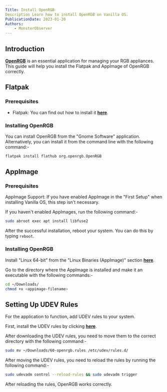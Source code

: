 ```yaml
---
Title: Install OpenRGB
Description Learn how to install OpenRGB on Vanilla OS.
PublicationDate: 2023-01-20
Authors:
    - MonsterObserver
---
```


## Introduction

[**OpenRGB**](https://openrgb.org/) is an essential application for managing your RGB appliances. This guide will help you install the Flatpak and AppImage of OpenRGB correctly.

## Flatpak

### Prerequisites

- Flatpak: You can find out how to install it [**here**](/2022/12/09/install-flatpaks.html).

### Installing OpenRGB

You can install OpenRGB from the "Gnome Software" application. Alternatively, you can install it from the command line with the following command:-

```bash
flatpak install flathub org.openrgb.OpenRGB
```

## AppImage

### Prerequisites

AppImage Support: If you have enabled AppImage in the "First Setup" when installing Vanilla OS, this step isn't necessary. 

If you haven't enabled AppImages, run the following command:-

```bash
sudo abroot exec apt install libfuse2
```

After the successful installation, reboot your system. You can do this by typing `reboot`.

### Installing OpenRGB

Install "Linux 64-bit" from the "Linux Binaries (AppImage)" section [**here**](https://gitlab.com/CalcProgrammer1/OpenRGB/-/releases/permalink/latest#Linux-64-bit).

Go to the directory where the AppImage is installed and make it an executable with the following commands:-

```bash
cd ~/Downloads/
chmod +x <appimage-filename>
```

## Setting Up UDEV Rules

For the application to function, add UDEV rules to your system.

First, install the UDEV rules by clicking [**here**](https://gitlab.com/CalcProgrammer1/OpenRGB/-/jobs/artifacts/master/raw/60-openrgb.rules?job=Linux+64+AppImage&inline=false).

After downloading the UDEV rules, you need to move them to the correct directory with the following command:-

```bash
sudo mv ~/Downloads/60-openrgb.rules /etc/udev/rules.d/
```

After moving the UDEV rules, you need to reload the rules by running the following command:-

```bash
sudo udevadm control --reload-rules && sudo udevadm trigger
```

After reloading the rules, OpenRGB works correctly.
